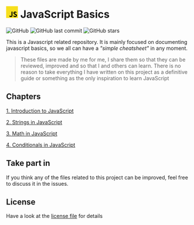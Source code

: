 # ![alt text](assets/img/32x32.jpg) JavaScript Basics

![GitHub](https://img.shields.io/github/license/aleexnl/JS-Basics?style=for-the-badge) ![GitHub last commit](https://img.shields.io/github/last-commit/aleexnl/JS-Basics?style=for-the-badge) ![GitHub stars](https://img.shields.io/github/stars/aleexnl/JS-Basics?style=for-the-badge)

This is a Javascript related repository.
It is mainly focused on documenting javascript basics, so we all can have a _"simple cheatsheet"_ in any moment.

> These files are made by me for me, I share them so that they can be reviewed, improved and so that I and others can learn. There is no reason to take everything I have written on this project as a definitive guide or something as the only inspiration to learn JavaScript

## Chapters

[1. Introduction to JavaScript](./1.Introduction/)

[2. Strings in JavaScript](./2.Strings/)

[3. Math in JavaScript](./3.Math_Object/)

[4. Conditionals in JavaScript](./4.Conditionals/)

## Take part in

If you think any of the files related to this project can be improved, feel free to discuss it in the issues.

## License

Have a look at the [license file](./LICENSE) for details
